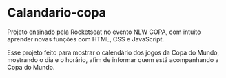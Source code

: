 # Calandario-copa
Projeto ensinado pela Rocketseat no evento NLW COPA, com intuito aprender novas funções com HTML, CSS e JavaScript.

Esse projeto feito para mostrar o calendário dos jogos da Copa do Mundo, mostrando o dia e o horário, afim de informar quem está acompanhando a Copa do Mundo.
